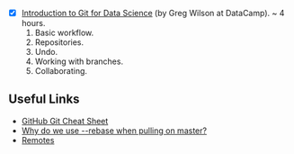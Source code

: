 - [X] [Introduction to Git for Data Science](https://www.datacamp.com/courses/introduction-to-git-for-data-science) (by Greg Wilson at DataCamp). ~ 4 hours.
  1. Basic workflow.
  2. Repositories.
  3. Undo.
  4. Working with branches.
  5. Collaborating.

## Useful Links
- [GitHub Git Cheat Sheet](http://help.hithub.com/git-cheat-sheets/)
- [Why do we use --rebase when pulling on master?](http://gitready.com/advanced/2009/02/11/pull-with-rebase.html)
- [Remotes](http://progit.org/book/ch3-5.html)
